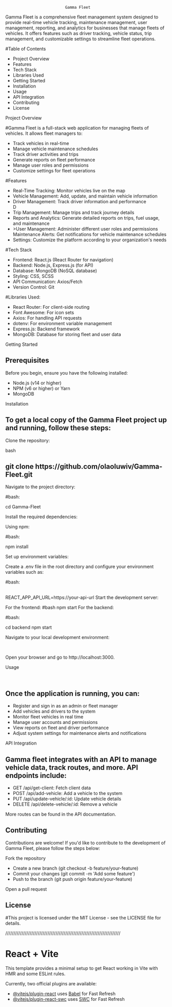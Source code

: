                               Gamma Fleet
Gamma Fleet is a comprehensive fleet management system designed to provide real-time vehicle tracking, maintenance management, user management, reporting, and analytics for businesses that manage fleets of vehicles. It offers features such as driver tracking, vehicle status, trip management, and customizable settings to streamline fleet operations.

<p>#Table of Contents</p>
<ul>
<li>Project Overview</li>
<li>Features</li>
<li>Tech Stack</li>
<li>Libraries Used</li>
<li>Getting Started</li>
<li>Installation</li>
<li>Usage</li>
<li>API Integration</li>
<li>Contributing</li>
<li>License</li></ul>
<p>Project Overview</p>


<p>#Gamma Fleet is a full-stack web application for managing fleets of vehicles. It allows fleet managers to:</p>
<ul>
  
<li>Track vehicles in real-time</li>
<li>Manage vehicle maintenance schedules</li>
<li>Track driver activities and trips</li>
<li>Generate reports on fleet performance</li>
<li>Manage user roles and permissions</li>
<li>Customize settings for fleet operations</li>
  
</ul>
<p>#Features</p>
<ul>
  
<li>Real-Time Tracking: Monitor vehicles live on the map</li>
<li>Vehicle Management: Add, update, and maintain vehicle information</li>
<li>Driver Management: Track driver information and performance</li>D
<li>Trip Management: Manage trips and track journey details</li>
<li>Reports and Analytics: Generate detailed reports on trips, fuel usage, and maintenance</li>
<li>>User Management: Administer different user roles and permissions</li
<li>Maintenance Alerts: Get notifications for vehicle maintenance schedules</li>
<li>Settings: Customize the platform according to your organization's needs</li>
</ul>
<p>#Tech Stack</p>
<ul>
  
<li>Frontend: React.js (React Router for navigation) </li>
<li>Backend: Node.js, Express.js (for API)</li>
<li>Database: MongoDB (NoSQL database)</li>
<li>Styling: CSS, SCSS</li>
<li>API Communication: Axios/Fetch</li>
<li>Version Control: Git</li>
 
</ul>

<p>#Libraries Used:</p>
<ul>
  
<li>React Router: For client-side routing </li>
<li>Font Awesome: For icon sets </li>
<li>Axios: For handling API requests </li>
<li>dotenv: For environment variable management </li>
<li>Express.js: Backend framework </li>
<li>MongoDB: Database for storing fleet and user data </li>
 
</ul>
<p>Getting Started</p>
<h2>Prerequisites</h2>

<p>Before you begin, ensure you have the following installed:</p>
<ul>
 
 <li>Node.js (v14 or higher)</li>
 <li>NPM (v6 or higher) or Yarn</li>
 <li>MongoDB</li>
  
</ul>
<p>Installation</p>
<h2>To get a local copy of the Gamma Fleet project up and running, follow these steps:</h2>

<p>Clone the repository:</p>

<p>bash</p>
<h2>git clone https://github.com/olaoluwiv/Gamma-Fleet.git</h2>
<p>Navigate to the project directory:</p>

<p>#bash:</p>
cd Gamma-Fleet
<p>Install the required dependencies:</p>
Using npm:

<p>#bash:</p>
npm install
<p>Set up environment variables:</p>
Create a .env file in the root directory and configure your environment variables such as:

<p>#bash:</p><br>
REACT_APP_API_URL=https://your-api-url
Start the development server:

For the frontend:
#bash
npm start
For the backend:
<p>#bash:</p>
cd backend
npm start
<p>Navigate to your local development environment:</p> <br>

Open your browser and go to http://localhost:3000.

<p>Usage</p> <br>
<h2>Once the application is running, you can:</h2>
<ul>
<li>Register and sign in as an admin or fleet manager</li>
<li>Add vehicles and drivers to the system</li>
<li>Monitor fleet vehicles in real time</li>
<li>Manage user accounts and permissions</li>
<li>View reports on fleet and driver performance</li>
<li>Adjust system settings for maintenance alerts and notifications</li></ul>
<p>API Integration</p>
<h2>Gamma fleet integrates with an API to manage vehicle data, track routes, and more. API endpoints include:</h2>
<ul>
<li>GET /api/get-client: Fetch client data</li>
<li>POST /api/add-vehicle: Add a vehicle to the system</li>
<li>PUT /api/update-vehicle/:id: Update vehicle details</li>
<li>DELETE /api/delete-vehicle/:id: Remove a vehicle</li>
  </ul>
<p>More routes can be found in the API documentation.</p>
<h2>Contributing</h2>
<p>Contributions are welcome! If you'd like to contribute to the development of Gamma Fleet, please follow the steps below:</p>

<p>Fork the repository</p>
<ul>
<li>Create a new branch (git checkout -b feature/your-feature)</li>
<li>Commit your changes (git commit -m 'Add some feature')</li>
<li>Push to the branch (git push origin feature/your-feature)</li>
  </ul>
<p>Open a pull request</p>
<h2>License</h2>
<p>#This project is licensed under the MIT License - see the LICENSE file for details.</p>

///////////////////////////////////////////////////////////////////////

# React + Vite

This template provides a minimal setup to get React working in Vite with HMR and some ESLint rules.

Currently, two official plugins are available:

- [@vitejs/plugin-react](https://github.com/vitejs/vite-plugin-react/blob/main/packages/plugin-react/README.md) uses [Babel](https://babeljs.io/) for Fast Refresh
- [@vitejs/plugin-react-swc](https://github.com/vitejs/vite-plugin-react-swc) uses [SWC](https://swc.rs/) for Fast Refresh
